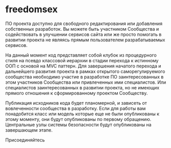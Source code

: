 # freedomsex
ПО проекта доступно для свободного редактирования или добавления собственных разработок. Вы можете быть участником Сообщества и содействовать в улучшении сервисов сайта или же просто помогать в развитии проекта не являясь прямым пользователем разрабатываемых сервисов.

На данный момент код представляет собой клубок из процедурного стиля на псевдо классовой иерархии в стадии перехода к истинному ООП c основой на MVC паттерн. Для завершения начатого перехода и дальнейшего развития проекта в рамках открытого саморегулируемого сообщества необходимо участие в разработке ПО заинтересованных в этом участников Сообщества или привлеченных ими специалистов. Или специалистов заинтересованных в развитии проекта, но не имеющих прямого отношения к сформированному проектом Сообществу.

Публикация исходников кода будет планомерной, и зависеть от вовлеченности сообщества в разработку. Если для работы вам понадобится класс или модель которые еще не были опубликованы к этому моменту, они будут опубликованы по первому обращению. Центральные узлы системы безопасности будут опубликованы на завершающем этапе.

Присоединяйтесь
